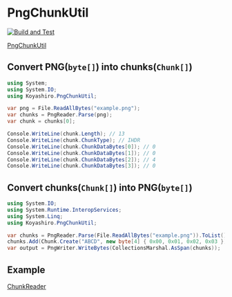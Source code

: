 # PngChunkUtil

[<img alt="Build and Test" src="https://github.com/koyashiro/PngChunkUtil/workflows/Build%20and%20Test/badge.svg">](https://github.com/koyashiro/PngChunkUtil/actions?query=workflow%3Abuild-and-test)

[PngChunkUtil](https://www.nuget.org/packages/PngChunkUtil/)

## Convert PNG(`byte[]`) into chunks(`Chunk[]`)

```cs
using System;
using System.IO;
using Koyashiro.PngChunkUtil;

var png = File.ReadAllBytes("example.png");
var chunks = PngReader.Parse(png);
var chunk = chunks[0];

Console.WriteLine(chunk.Length); // 13
Console.WriteLine(chunk.ChunkType); // IHDR
Console.WriteLine(chunk.ChunkDataBytes[0]); // 0
Console.WriteLine(chunk.ChunkDataBytes[1]); // 0
Console.WriteLine(chunk.ChunkDataBytes[2]); // 4
Console.WriteLine(chunk.ChunkDataBytes[3]); // 0
```

## Convert chunks(`Chunk[]`) into PNG(`byte[]`)

```cs
using System.IO;
using System.Runtime.InteropServices;
using System.Linq;
using Koyashiro.PngChunkUtil;

var chunks = PngReader.Parse(File.ReadAllBytes("example.png")).ToList();
chunks.Add(Chunk.Create("ABCD", new byte[4] { 0x00, 0x01, 0x02, 0x03 }));
var output = PngWriter.WriteBytes(CollectionsMarshal.AsSpan(chunks));
```

## Example

[ChunkReader](https://github.com/koyashiro/PngChunkUtil/tree/main/examples/ChunkReader)
